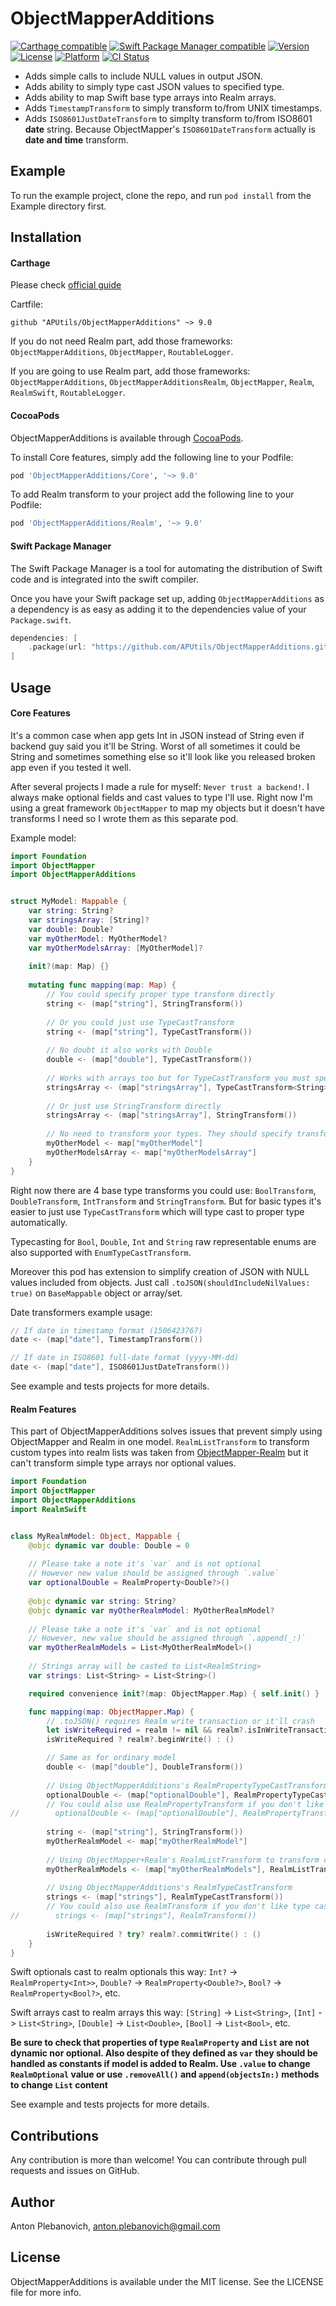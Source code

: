 # ObjectMapperAdditions

[![Carthage compatible](https://img.shields.io/badge/Carthage-compatible-4BC51D.svg?style=flat)](https://github.com/Carthage/Carthage)
[![Swift Package Manager compatible](https://img.shields.io/badge/Swift%20Package%20Manager-compatible-brightgreen.svg)](https://github.com/apple/swift-package-manager)
[![Version](https://img.shields.io/cocoapods/v/ObjectMapperAdditions.svg?style=flat)](http://cocoapods.org/pods/ObjectMapperAdditions)
[![License](https://img.shields.io/cocoapods/l/ObjectMapperAdditions.svg?style=flat)](http://cocoapods.org/pods/ObjectMapperAdditions)
[![Platform](https://img.shields.io/cocoapods/p/ObjectMapperAdditions.svg?style=flat)](http://cocoapods.org/pods/ObjectMapperAdditions)
[![CI Status](http://img.shields.io/travis/APUtils/ObjectMapperAdditions.svg?style=flat)](https://travis-ci.org/APUtils/ObjectMapperAdditions)

- Adds simple calls to include NULL values in output JSON.
- Adds ability to simply type cast JSON values to specified type.
- Adds ability to map Swift base type arrays into Realm arrays.
- Adds `TimestampTransform` to simply transform to/from UNIX timestamps.
- Adds `ISO8601JustDateTransform` to simplty transform to/from ISO8601 **date** string. Because ObjectMapper's `ISO8601DateTransform` actually is **date and time** transform.

## Example

To run the example project, clone the repo, and run `pod install` from the Example directory first.

## Installation

#### Carthage

Please check [official guide](https://github.com/Carthage/Carthage#if-youre-building-for-ios-tvos-or-watchos)

Cartfile:

```
github "APUtils/ObjectMapperAdditions" ~> 9.0
```

If you do not need Realm part, add those frameworks: `ObjectMapperAdditions`, `ObjectMapper`, `RoutableLogger`.

If you are going to use Realm part, add those frameworks: `ObjectMapperAdditions`, `ObjectMapperAdditionsRealm`, `ObjectMapper`, `Realm`, `RealmSwift`, `RoutableLogger`.

#### CocoaPods

ObjectMapperAdditions is available through [CocoaPods](http://cocoapods.org). 

To install Core features, simply add the following line to your Podfile:

```ruby
pod 'ObjectMapperAdditions/Core', '~> 9.0'
```

To add Realm transform to your project add the following line to your Podfile:

```ruby
pod 'ObjectMapperAdditions/Realm', '~> 9.0'
```

#### Swift Package Manager

The Swift Package Manager is a tool for automating the distribution of Swift code and is integrated into the swift compiler.

Once you have your Swift package set up, adding `ObjectMapperAdditions` as a dependency is as easy as adding it to the dependencies value of your `Package.swift`.

```swift
dependencies: [
    .package(url: "https://github.com/APUtils/ObjectMapperAdditions.git", .upToNextMajor(from: "9.0.0"))
]
```

## Usage

#### Core Features

It's a common case when app gets Int in JSON instead of String even if backend guy said you it'll be String. Worst of all sometimes it could be String and sometimes something else so it'll look like you released broken app even if you tested it well.

After several projects I made a rule for myself: `Never trust a backend!`. I always make optional fields and cast values to type I'll use. Right now I'm using a great framework `ObjectMapper` to map my objects but it doesn't have transforms I need so I wrote them as this separate pod.

Example model:

``` swift
import Foundation
import ObjectMapper
import ObjectMapperAdditions


struct MyModel: Mappable {
    var string: String?
    var stringsArray: [String]?
    var double: Double?
    var myOtherModel: MyOtherModel?
    var myOtherModelsArray: [MyOtherModel]?
    
    init?(map: Map) {}
    
    mutating func mapping(map: Map) {
        // You could specify proper type transform directly
        string <- (map["string"], StringTransform())
        
        // Or you could just use TypeCastTransform
        string <- (map["string"], TypeCastTransform())
        
        // No doubt it also works with Double
        double <- (map["double"], TypeCastTransform())
        
        // Works with arrays too but for TypeCastTransform you must specify type
        stringsArray <- (map["stringsArray"], TypeCastTransform<String>())
        
        // Or just use StringTransform directly
        stringsArray <- (map["stringsArray"], StringTransform())
        
        // No need to transform your types. They should specify transforms by themselfs.
        myOtherModel <- map["myOtherModel"]
        myOtherModelsArray <- map["myOtherModelsArray"]
    }
}
```

Right now there are 4 base type transforms you could use: `BoolTransform`, `DoubleTransform`, `IntTransform` and `StringTransform`. But for basic types it's easier to just use `TypeCastTransform` which will type cast to proper type automatically.

Typecasting for `Bool`, `Double`, `Int` and `String` raw representable enums are also supported with `EnumTypeCastTransform`.

Moreover this pod has extension to simplify creation of JSON with NULL values included from objects. Just call `.toJSON(shouldIncludeNilValues: true)` on `BaseMappable` object or array/set.

Date transformers example usage:
```swift
// If date in timestamp format (1506423767)
date <- (map["date"], TimestampTransform())

// If date in ISO8601 full-date format (yyyy-MM-dd)
date <- (map["date"], ISO8601JustDateTransform())
```

See example and tests projects for more details.

#### Realm Features

This part of ObjectMapperAdditions solves issues that prevent simply using ObjectMapper and Realm in one model. `RealmListTransform` to transform custom types into realm lists was taken from [ObjectMapper-Realm](https://github.com/Jakenberg/ObjectMapper-Realm) but it can't transform simple type arrays nor optional values.

``` swift
import Foundation
import ObjectMapper
import ObjectMapperAdditions
import RealmSwift


class MyRealmModel: Object, Mappable {
    @objc dynamic var double: Double = 0
    
    // Please take a note it's `var` and is not optional
    // However new value should be assigned through `.value`
    var optionalDouble = RealmProperty<Double?>()
    
    @objc dynamic var string: String?
    @objc dynamic var myOtherRealmModel: MyOtherRealmModel?
    
    // Please take a note it's `var` and is not optional
    // However, new value should be assigned through `.append(_:)`
    var myOtherRealmModels = List<MyOtherRealmModel>()
    
    // Strings array will be casted to List<RealmString>
    var strings: List<String> = List<String>()

    required convenience init?(map: ObjectMapper.Map) { self.init() }

    func mapping(map: ObjectMapper.Map) {
        // .toJSON() requires Realm write transaction or it'll crash
        let isWriteRequired = realm != nil && realm?.isInWriteTransaction == false
        isWriteRequired ? realm?.beginWrite() : ()

        // Same as for ordinary model
        double <- (map["double"], DoubleTransform())
        
        // Using ObjectMapperAdditions's RealmPropertyTypeCastTransform
        optionalDouble <- (map["optionalDouble"], RealmPropertyTypeCastTransform())
        // You could also use RealmPropertyTransform if you don't like type cast
//        optionalDouble <- (map["optionalDouble"], RealmPropertyTransform<Double>())
        
        string <- (map["string"], StringTransform())
        myOtherRealmModel <- map["myOtherRealmModel"]
        
        // Using ObjectMapper+Realm's RealmListTransform to transform custom types
        myOtherRealmModels <- (map["myOtherRealmModels"], RealmListTransform<MyOtherRealmModel>())
        
        // Using ObjectMapperAdditions's RealmTypeCastTransform
        strings <- (map["strings"], RealmTypeCastTransform())
        // You could also use RealmTransform if you don't like type cast
//        strings <- (map["strings"], RealmTransform())
        
        isWriteRequired ? try? realm?.commitWrite() : ()
    }
}
```

Swift optionals cast to realm optionals this way: `Int?` -> `RealmProperty<Int>>`, `Double?` -> `RealmProperty<Double?>`, `Bool?` -> `RealmProperty<Bool?>`, etc.

Swift arrays cast to realm arrays this way: `[String]` -> `List<String>`, `[Int]` -> `List<String>`, `[Double]` -> `List<Double>`, `[Bool]` -> `List<Bool>`, etc.

**Be sure to check that properties of type `RealmProperty` and `List` are not dynamic nor optional. Also despite of they defined as `var` they should be handled as constants if model is added to Realm. Use `.value` to change `RealmOptional` value or use `.removeAll()` and `append(objectsIn:)` methods to change `List` content**

See example and tests projects for more details.

## Contributions

Any contribution is more than welcome! You can contribute through pull requests and issues on GitHub.

## Author

Anton Plebanovich, anton.plebanovich@gmail.com

## License

ObjectMapperAdditions is available under the MIT license. See the LICENSE file for more info.
